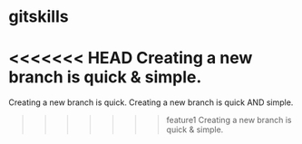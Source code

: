 # gitskills
<<<<<<< HEAD
Creating a new branch is quick & simple.
=======
Creating a new branch is quick.
Creating a new branch is quick AND simple.
>>>>>>> feature1
Creating a new branch is quick & simple.
